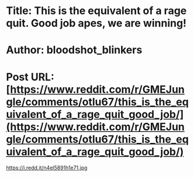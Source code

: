 # Title: This is the equivalent of a rage quit. Good job apes, we are winning!
# Author: bloodshot_blinkers
# Post URL: [https://www.reddit.com/r/GMEJungle/comments/otlu67/this_is_the_equivalent_of_a_rage_quit_good_job/](https://www.reddit.com/r/GMEJungle/comments/otlu67/this_is_the_equivalent_of_a_rage_quit_good_job/)


https://i.redd.it/n4el5891h1e71.jpg